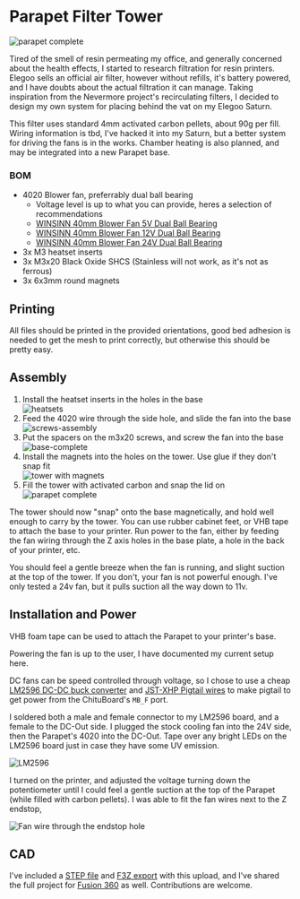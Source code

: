 Parapet Filter Tower
====================

![parapet complete](./Images/ParapetCropped.jpg)

Tired of the smell of resin permeating my office, and generally concerned about the health effects, I started to research filtration for resin printers. Elegoo sells an official air filter, however without refills, it's battery powered, and I have doubts about the actual filtration it can manage. Taking inspiration from the Nevermore project's recirculating filters, I decided to design my own system for placing behind the vat on my Elegoo Saturn.

This filter uses standard 4mm activated carbon pellets, about 90g per fill. Wiring information is tbd, I've hacked it into my Saturn, but a better system for driving the fans is in the works. Chamber heating is also planned, and may be integrated into a new Parapet base.

### BOM

* 4020 Blower fan, preferrably dual ball bearing
  * Voltage level is up to what you can provide, heres a selection of recommendations
  * [WINSINN 40mm Blower Fan 5V Dual Ball Bearing](https://www.amazon.com/WINSINN-40x20mm-Brushless-Cooling-Extruder/dp/B07L2YKR7Y)
  * [WINSINN 40mm Blower Fan 12V Dual Ball Bearing](https://www.amazon.com/WINSINN-40x20mm-Brushless-Cooling-Extruder/dp/B07L2YT1S3)
  * [WINSINN 40mm Blower Fan 24V Dual Ball Bearing](https://www.amazon.com/WINSINN-40x20mm-Brushless-Cooling-Extruder/dp/B07L2YH79Y) 
* 3x M3 heatset inserts
* 3x M3x20 Black Oxide SHCS (Stainless will not work, as it's not as ferrous)
* 3x 6x3mm round magnets

## Printing

All files should be printed in the provided orientations, good bed adhesion is needed to get the mesh to print correctly, but otherwise this should be pretty easy. 

## Assembly

1. Install the heatset inserts in the holes in the base  
   ![heatsets](./Images/BaseHeatsets.png)
1. Feed the 4020 wire through the side hole, and slide the fan into the base  
   ![screws-assembly](./Images/BaseScrewAssembly.png)
2. Put the spacers on the m3x20 screws, and screw the fan into the base  
   ![base-complete](./Images/BaseScrewed.png)
3. Install the magnets into the holes on the tower. Use glue if they don't snap fit  
   ![tower with magnets](./Images/TowerMagnets.png)
4. Fill the tower with activated carbon and snap the lid on  
   ![parapet complete](./Images/ParapetComplete.png)

The tower should now "snap" onto the base magnetically, and hold well enough to carry by the tower. You can use rubber cabinet feet, or VHB tape to attach the base to your printer. Run power to the fan, either by feeding the fan wiring through the Z axis holes in the base plate, a hole in the back of your printer, etc.

You should feel a gentle breeze when the fan is running, and slight suction at the top of the tower. If you don't, your fan is not powerful enough. I've only tested a 24v fan, but it pulls suction all the way down to 11v.
 
## Installation and Power

VHB foam tape can be used to attach the Parapet to your printer's base.

Powering the fan is up to the user, I have documented my current setup here.

DC fans can be speed controlled through voltage, so I chose to use a cheap [LM2596 DC-DC buck converter](https://www.amazon.com/dp/B07F3S5ZDX) and [JST-XHP Pigtail wires](https://www.amazon.com/dp/B07YWJKGR9) to make pigtail to get power from the ChituBoard's `MB_F` port. 

I soldered both a male and female connector to my LM2596 board, and a female to the DC-Out side. I plugged the stock cooling fan into the 24V side, then the Parapet's 4020 into the DC-Out. Tape over any bright LEDs on the LM2596 board just in case they have some UV emission.

![LM2596](./Images/LM2596.jpg)

I turned on the printer, and adjusted the voltage turning down the potentiometer until I could feel a gentle suction at the top of the Parapet (while filled with carbon pellets). I was able to fit the fan wires next to the Z endstop, 

![Fan wire through the endstop hole](./Images/WirePastEndstop.jpg)

## CAD

I've included a [STEP file](./CAD/Parapet.step) and [F3Z export](./CAD/Parapet.f3z) with this upload, and I've shared the full project for [Fusion 360](https://a360.co/3uRUeEG) as well. Contributions are welcome.
